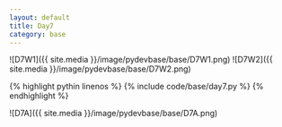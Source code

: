 ```yaml
---
layout: default
title: Day7
category: base
---
```


![D7W1]({{ site.media }}/image/pydevbase/base/D7W1.png)
![D7W2]({{ site.media }}/image/pydevbase/base/D7W2.png)

{% highlight pythin linenos %}
{% include code/base/day7.py %}
{% endhighlight %}

![D7A]({{ site.media }}/image/pydevbase/base/D7A.png)
